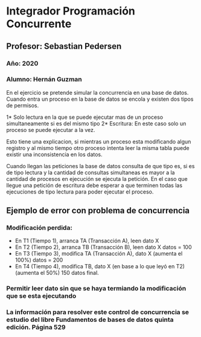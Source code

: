 # Integrador Programación Concurrente

## Profesor: Sebastian Pedersen

### Año: 2020

### Alumno: Hernán Guzman

En el ejercicio se pretende simular la concurrencia en una base de datos. Cuando entra un proceso en la base de datos se encola y existen dos tipos de permisos.

1* Solo lectura en la que se puede ejecutar mas de un proceso simultaneamente si es del mismo tipo
2* Escritura: En este caso solo un proceso se puede ejecutar a la vez.

Esto tiene una explicacion, si mientras un proceso esta modificando algun registro y al mismo tiempo otro proceso intenta leer la misma tabla puede existir una inconsistencia en los datos.

Cuando llegan las peticiones la base de datos consulta de que tipo es, si es de tipo lectura y la cantidad de consultas simultaneas es mayor a la cantidad de procesos en ejecución se ejecuta la petición. En el caso que llegue una petición de escritura debe esperar a que terminen todas las ejecuciones de tipo lectura para poder ejecutar el proceso.

## Ejemplo de error con problema de concurrencia

### Modificación perdida:

- En T1 (Tiempo 1), arranca TA (Transacción A), leen dato X
- En T2 (Tiempo 2), arranca TB (Transacción B), leen dato X datos = 100
- En T3 (Tiempo 3), modifica TA (Transacción A), dato X (aumenta el 100%) datos = 200
- En T4 (Tiempo 4), modifica TB, dato X (en base a lo que leyó en T2) (aumenta el 50%) 150 datos final.

### Permitir leer dato sin que se haya termiando la modificación que se esta ejecutando

### La información para resolver este control de concurrencia se estudio del libre Fundamentos de bases de datos quinta edición. Página 529
